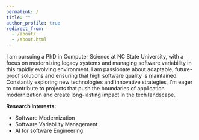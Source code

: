 ```yaml
---
permalink: /
title: ""
author_profile: true
redirect_from: 
  - /about/
  - /about.html
---
```


I am pursuing a PhD in Computer Science at NC State University, with a focus on modernizing legacy systems and managing software variability in this rapidly evolving environment. I am passionate about  adaptable, future-proof solutions and ensuring that high software quality is maintained. Constantly exploring new technologies and innovative strategies, I’m eager to contribute to projects that push the boundaries of application modernization and create long-lasting impact in the tech landscape.

**Research Interests:**
- Software Modernization
- Software Variability Management
- AI for software Engineering

